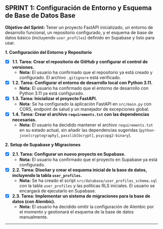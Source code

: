 ## **SPRINT 1: Configuración de Entorno y Esquema de Base de Datos Base**

**Objetivo del Sprint:** Tener un proyecto FastAPI inicializado, un entorno de desarrollo funcional, un repositorio configurado, y el esquema de base de datos básico (incluyendo `user_profiles`) definido en Supabase y listo para usar.

**1\. Configuración del Entorno y Repositorio**

*   [x] **1.1. Tarea: Crear el repositorio de GitHub y configurar el control de versiones.**
    *   **Nota:** El usuario ha confirmado que el repositorio ya está creado y configurado. El archivo `.gitignore` está verificado.
*   [x] **1.2. Tarea: Configurar el entorno de desarrollo local con Python 3.11.**
    *   **Nota:** El usuario ha confirmado que el entorno de desarrollo con Python 3.11 ya está configurado.
*   [x] **1.3. Tarea: Inicializar el proyecto FastAPI.**
    *   **Nota:** Se ha configurado la aplicación FastAPI en `src/main.py` con CORS, endpoint de salud y un manejador de excepciones global.
*   [x] **1.4. Tarea: Crear el archivo `requirements.txt` con las dependencias necesarias.**
    *   **Nota:** El usuario ha decidido mantener el archivo `requirements.txt` en su estado actual, sin añadir las dependencias sugeridas (`python-jose[cryptography]`, `passlib[bcrypt]`, `psycopg2-binary`).

**2\. Setup de Supabase y Migraciones**

*   [x] **2.1. Tarea: Configurar un nuevo proyecto en Supabase.**
    *   **Nota:** El usuario ha confirmado que el proyecto en Supabase ya está configurado.
*   [x] **2.2. Tarea: Diseñar y crear el esquema inicial de la base de datos, incluyendo la tabla `user_profiles`.**
    *   **Nota:** Se ha creado el script `src/database/user_profiles_schema.sql` con la tabla `user_profiles` y las políticas RLS iniciales. El usuario se encargará de ejecutarlo en Supabase.
*   [x] **2.3. Tarea: Implementar un sistema de migraciones para la base de datos (con Alembic).**
    *   **Nota:** El usuario ha decidido omitir la configuración de Alembic por el momento y gestionará el esquema de la base de datos manualmente.

---